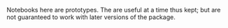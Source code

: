 Notebooks here are prototypes. The are useful at a time thus kept; but are not guaranteed to work with later versions of the package.
